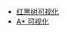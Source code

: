 - [红黑树可视化](https://abiesjqq.github.io/Abies_Notebook/CourseNotes/Advance%20Data%20Structure/RBTree_visualizer.html)
- [A* 可视化](https://abiesjqq.github.io/Abies_Notebook/NoflowersNotes/%E4%BA%BA%E5%B7%A5%E6%99%BA%E8%83%BD%E5%9F%BA%E7%A1%80/%E5%90%AF%E5%8F%91%E5%BC%8F%E6%90%9C%E7%B4%A2%E7%AE%97%E6%B3%95/%E5%90%AF%E5%8F%91%E5%BC%8F%E6%90%9C%E7%B4%A2%E7%AE%97%E6%B3%95/a_star.html)